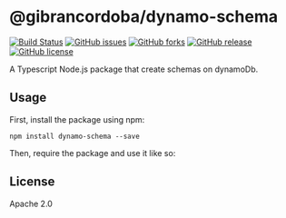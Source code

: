 # @gibrancordoba/dynamo-schema

[![Build Status](https://travis-ci.com/gibrancordoba/dynamodb-schema.svg?branch=master)](https://travis-ci.com/gibrancordoba/dynamodb-schema) [![GitHub issues](https://img.shields.io/github/issues/gibrancordoba/dynamodb-schema.svg)](https://github.com/gibrancordoba/dynamodb-schema/issues) [![GitHub forks](https://img.shields.io/github/forks/gibrancordoba/dynamodb-schema.svg)](https://github.com/gibrancordoba/dynamodb-schema/network) [![GitHub release](https://img.shields.io/github/release/qubyte/rubidium.svg)](https://github.com/gibrancordoba/dynamodb-schema/releases/tag/v0.0.11) [![GitHub license](https://img.shields.io/github/license/gibrancordoba/dynamodb-schema.svg)](https://github.com/gibrancordoba/dynamodb-schema/blob/master/license.md)

A Typescript Node.js package that create schemas on dynamoDb.

## Usage

First, install the package using npm:

    npm install dynamo-schema --save

Then, require the package and use it like so:



    

## License

Apache 2.0